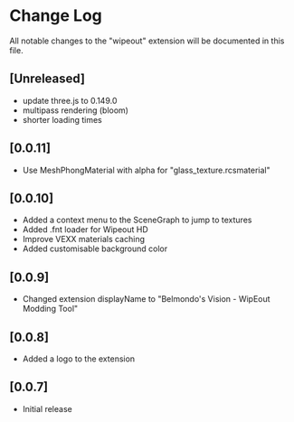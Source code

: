 # Change Log

All notable changes to the "wipeout" extension will be documented in this file.

## [Unreleased]

 - update three.js to 0.149.0
 - multipass rendering (bloom)
 - shorter loading times
 
## [0.0.11]

 - Use MeshPhongMaterial with alpha for "glass_texture.rcsmaterial"

## [0.0.10]

 - Added a context menu to the SceneGraph to jump to textures
 - Added .fnt loader for Wipeout HD
 - Improve VEXX materials caching
 - Added customisable background color
 
## [0.0.9]

 - Changed extension displayName to "Belmondo's Vision - WipEout Modding Tool"

## [0.0.8]

 - Added a logo to the extension

## [0.0.7]

- Initial release
